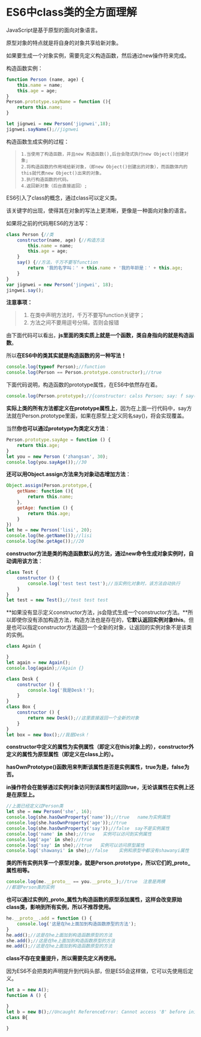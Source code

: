 # ES6中class类的全方面理解

JavaScript是基于原型的面向对象语言。

原型对象的特点就是将自身的对象共享给新对象。

如果要生成一个对象实例，需要先定义构造函数，然后通过new操作符来完成。

构造函数实例：

~~~js
function Person (name, age) {
    this.name = name;
    this.age = age;
}
Person.prototype.sayName = function (){
    return this.name;
}

let jignwei = new Person('jignwei',18);
jignwei.sayName();//jignwei
~~~

构造函数生成实例的过程：

> ```
> 1.当使用了构造函数，并且new 构造函数(),后台会隐式执行new Object()创建对象;
> 2.将构造函数的作用域给新对象，（即new Object()创建出的对象），而函数体内的this就代表new Object()出来的对象。
> 3.执行构造函数的代码。
> 4.返回新对象（后台直接返回）;
> ```

ES6引入了class的概念，通过class可以定义类。

该关键字的出现，使得其在对象的写法上更清晰，更像是一种面向对象的语言。

如果将之前的代码用ES6的方法写：

~~~js
class Person {//类
    constructor(name, age) {//构造方法
        this.name = name;
        this.age = age;
    }
    say() {//方法，千万不要写function
        return '我的名字叫：' + this.name + '我的年龄是：' + this.age;
    }
}
var jignwei = new Person('jingwei', 18);
jingwei.say();
~~~

**注意事项：**

> 1. 在类中声明方法时，千万不要写function关键字；
> 2. 方法之间不要用逗号分隔，否则会报错

由下面代码可以看出，**js里面的类实质上就是一个函数，类自身指向的就是构造函数**。

所以**在ES6中的类其实就是构造函数的另一种写法！**

~~~js
console.log(typeof Person);//function
console.log(Person == Person.prototype.constructor);//true
~~~

下面代码说明，构造函数的prototype属性，在ES6中依然存在着。

~~~js
console.log(Person.prototype);//{constructor: calss Person; say: f say()}
~~~

**实际上类的所有方法都定义在prototype属性上**，因为在上面一行代码中，say方法就在Person.prototype里面，如果在原型上定义同名say()，将会实现覆盖。

当然**你也可以通过prototype为类定义方法**：

~~~js
Person.prototype.sayAge = function () {
    return this.age;
}
let you = new Person ('zhangsan', 30);
console.log(you.sayAge());//30
~~~

**还可以用Object.assign方法来为对象动态增加方法**：

~~~js
Object.assign(Person.prototype,{
    getName: function (){
        return this.name;
    },
    getAge: function () {
        return this.age;
    }
})
let he = new Person('lisi', 20);
console.log(he.getName());//lisi
console.log(he.getAge());//20
~~~

**constructor方法是类的构造函数默认的方法，通过new命令生成对象实例时，自动调用该方法**：

~~~js
class Test {
    constructor () {
        console.log('test test test');//当实例化对象时，该方法自动执行
    }
}
let test = new Test();//test test test
~~~

**如果没有显示定义constructor方法，js会隐式生成一个constructor方法。**所以即使你没有添加构造方法，构造方法也是存在的，**它默认返回实例对象this**。但是也可以指定constructor方法返回一个全新的对象，让返回的实例对象不是该类的实例。

~~~js
class Again {

}
let again = new Again();
console.log(again);//Again {}
~~~



~~~js
class Desk {
    constructor () {
        console.log('我是Desk！');
    }
}
class Box {
    constructor () {
        return new Desk();//这里直接返回一个全新的对象
    }
}
let box = new Box();//我是Desk！
~~~

**constructor中定义的属性为实例属性（即定义在this对象上的），constructor外定义的属性为原型属性（即定义在class上的）。**

**hasOwnPrototype()函数用来判断该属性是否是实例属性，true为是，false为否。**

**in操作符会在能够通过实例对象访问到该属性时返回true，无论该属性在实例上还是在原型上。**

~~~js
//上面已经定义过Person类
let she = new Person('she', 16);
console.log(she.hasOwnProperty('name'));//true   name为实例属性
console.log(she.hasOwnProperty('age'));//true
console.log(she.hasOwnProperty('say'));//false  say不是实例属性
console.log('name' in she);//true	实例可以访问到实例属性
console.log('age' in she);//true
console.log('say' in she);//true   实例可以访问原型属性
console.log('shawanyi' in she);//false    实例和原型中都没有shawanyi属性
~~~

**类的所有实例共享一个原型对象，就是Person.prototype，所以它们的\_proto\_属性相等。**

~~~js
console.log(me.__proto__ == you.__proto__);//true  注意是两横
//都是Person类的实例
~~~

**也可以通过实例的\_proto\_属性为构造函数的原型添加属性，这样会改变原始class类，影响到所有实例，所以不推荐使用。**

~~~js
he.__proto__.add = function () {
    console.log('这是在he上面加到构造函数原型的方法');
}
he.add();//这是在he上面加到构造函数原型的方法
she.add();//这是在he上面加到构造函数原型的方法
me.add();//这是在he上面加到构造函数原型的方法
~~~

**class不存在变量提升，所以需要先定义再使用。**

因为ES6不会把类的声明提升到代码头部，但是ES5会这样做，它可以先使用后定义。

~~~js
let a = new A();
function A () {

}
let b = new B();//Uncaught ReferenceError: Cannot access 'B' before initialization at test.html:86
class B{

}
~~~





